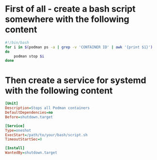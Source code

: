 # First of all - create a bash script somewhere with the following content
```bash
#!/bin/bash
for i in $(podman ps -a | grep -v 'CONTAINER ID' | awk '{print $1}')
do
	podman stop $i
done
```

# Then create a service for systemd with the following content
```ini
[Unit]
Description=Stops all Podman containers
DefaultDependencies=no
Before=shutdown.target

[Service]
Type=oneshot
ExecStart=/path/to/your/bash/script.sh
TimeoutStartSec=0

[Install]
WantedBy=shutdown.target
```